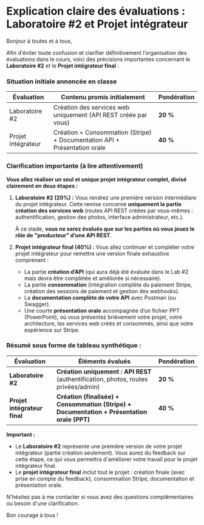 <h1 id="explication-evaluations">Explication claire des évaluations : Laboratoire #2 et Projet intégrateur</h1>

Bonjour à toutes et à tous,

Afin d'éviter toute confusion et clarifier définitivement l’organisation des évaluations dans le cours, voici des précisions importantes concernant le **Laboratoire #2** et le **Projet intégrateur final** :

### Situation initiale annoncée en classe

| Évaluation         | Contenu promis initialement                                               | Pondération |
| ------------------ | ------------------------------------------------------------------------- | ----------- |
| Laboratoire #2     | Création des services web uniquement (API REST créée par vous)            | **20 %**    |
| Projet intégrateur | Création + Consommation (Stripe) + Documentation API + Présentation orale | **40 %**    |

### Clarification importante (à lire attentivement)

**Vous allez réaliser un seul et unique projet intégrateur complet, divisé clairement en deux étapes :**

1. **Laboratoire #2 (20%) :**
   Vous rendrez une première version intermédiare du projet intégrateur. Cette remise concerne **uniquement la partie création des services web** (routes API REST créées par vous-mêmes : authentification, gestion des photos, interface administrateur, etc.).

   À ce stade, **vous ne serez évalués que sur les parties où vous jouez le rôle de "producteur" d’une API REST**.

2. **Projet intégrateur final (40%) :**
   Vous allez continuer et compléter votre projet intégrateur pour remettre une version finale exhaustive comprenant :

   * La partie **création d’API** (qui aura déjà été évaluée dans le Lab #2 mais devra être complétée et améliorée si nécessaire).
   * La partie **consommation** (intégration complète du paiement Stripe, création des sessions de paiement et gestion des webhooks).
   * La **documentation complète de votre API** avec Postman (ou Swagger).
   * Une courte **présentation orale** accompagnée d’un fichier PPT (PowerPoint), où vous présentez brièvement votre projet, votre architecture, les services web créés et consommés, ainsi que votre expérience sur Stripe.

### Résumé sous forme de tableau synthétique :

| Évaluation                   | Éléments évalués                                                                            | Pondération |
| ---------------------------- | ------------------------------------------------------------------------------------------- | ----------- |
| **Laboratoire #2**           | **Création uniquement : API REST** (authentification, photos, routes privées/admin)         | **20 %**   |
| **Projet intégrateur final** | **Création (finalisée) + Consommation (Stripe) + Documentation + Présentation orale (PPT)** | **40 %**   |

**Important :**

* Le **Laboratoire #2** représente une première version de votre projet intégrateur (partie création seulement). Vous aurez du feedback sur cette étape, ce qui vous permettra d'améliorer votre travail pour le projet intégrateur final.
* Le **projet intégrateur final** inclut tout le projet : création finale (avec prise en compte du feedback), consommation Stripe, documentation et présentation orale.

N'hésitez pas à me contacter si vous avez des questions complémentaires ou besoin d'une clarification.

Bon courage à tous !
